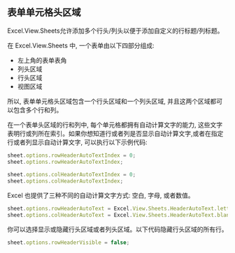 ## 表单单元格头区域
Excel.View.Sheets允许添加多个行头/列头以便于添加自定义的行标题/列标题。

在 Excel.View.Sheets 中, 一个表单由以下四部分组成:

* 左上角的表单表角
* 列头区域
* 行头区域
* 视图区域

所以, 表单单元格头区域包含一个行头区域和一个列头区域, 并且这两个区域都可以包含多个行和列。

在一个表单头区域的行和列中, 每个单元格都拥有自动计算文字的能力, 这些文字表明行或列所在索引。如果你想知道行或者列是否显示自动计算文字,或者在指定行或者列显示自动计算文字, 可以执行以下示例代码:
```JavaScript
sheet.options.rowHeaderAutoTextIndex = 0;
sheet.options.rowHeaderAutoTextIndex;
 
sheet.options.colHeaderAutoTextIndex = 0;
sheet.options.colHeaderAutoTextIndex;
```

Excel 也提供了三种不同的自动计算文字方式: 空白, 字母, 或者数值。
```JavaScript
sheet.options.rowHeaderAutoText = Excel.View.Sheets.HeaderAutoText.letters;
sheet.options.colHeaderAutoText = Excel.View.Sheets.HeaderAutoText.blank;
```

你可以选择显示或隐藏行头区域或者列头区域。以下代码隐藏行头区域的所有行。
```JavaScript
sheet.options.rowHeaderVisible = false;
```
